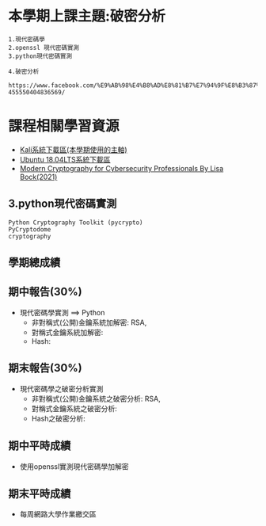 # 本學期上課主題:破密分析
```
1.現代密碼學
2.openssl 現代密碼實測
3.python現代密碼實測
```
```
4.破密分析 
```
```
https://www.facebook.com/%E9%AB%98%E4%B8%AD%E8%81%B7%E7%94%9F%E8%B3%87%E5%AE%89%E7%A0%94%E7%BF%92%E7%87%9F-455550404836569/
```

# 課程相關學習資源

- [Kali系統下載區(本學期使用的主軸)](https://drive.google.com/file/d/1awLNHsJKgga2W0XFycnBmPEgzx4221Wi/view?usp=sharing)
- [Ubuntu 18.04LTS系統下載區](https://drive.google.com/file/d/1QPy_Ztk5Gl1ZkHRRCCytEJRem0KjItOw/view?usp=sharing)
- [Modern Cryptography for Cybersecurity Professionals By Lisa Bock(2021)](https://www.packtpub.com/product/modern-cryptography-for-cybersecurity-professionals/9781838644352)

## 3.python現代密碼實測
```
Python Cryptography Toolkit (pycrypto)
PyCryptodome
cryptography
```

## 學期總成績


## 期中報告(30%)

- 現代密碼學實測 ==> Python  
  - 非對稱式(公開)金鑰系統加解密: RSA,
  - 對稱式金鑰系統加解密:
  - Hash:

## 期末報告(30%)

- 現代密碼學之破密分析實測
  - 非對稱式(公開)金鑰系統之破密分析: RSA,
  - 對稱式金鑰系統之破密分析:
  - Hash之破密分析: 

## 期中平時成績

- 使用openssl實測現代密碼學加解密

## 期末平時成績

- 每周網路大學作業繳交區


